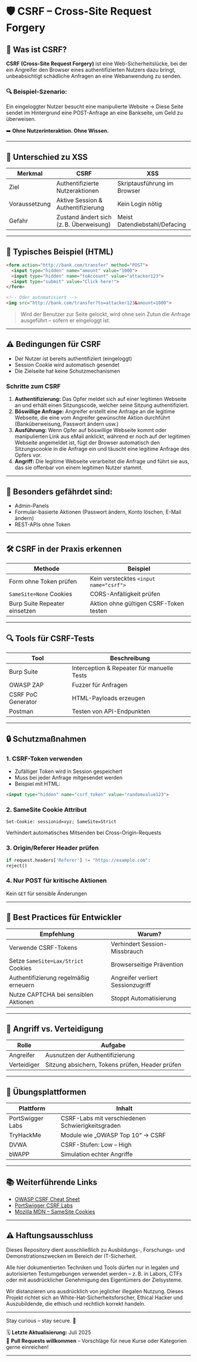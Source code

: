 # 🛡️ CSRF – Cross-Site Request Forgery

## 📘 Was ist CSRF?

**CSRF (Cross-Site Request Forgery)** ist eine Web-Sicherheitslücke, bei der ein Angreifer den Browser eines authentifizierten Nutzers dazu bringt, unbeabsichtigt schädliche Anfragen an eine Webanwendung zu senden.

### 🔍 Beispiel-Szenario:

Ein eingeloggter Nutzer besucht eine manipulierte Website → Diese Seite sendet im Hintergrund eine POST-Anfrage an eine Bankseite, um Geld zu überweisen.

➡️ **Ohne Nutzerinteraktion. Ohne Wissen.**

---

## 🔗 Unterschied zu XSS

| Merkmal     | CSRF                                | XSS                              |
|-------------|-------------------------------------|----------------------------------|
| Ziel        | Authentifizierte Nutzeraktionen     | Skriptausführung im Browser      |
| Voraussetzung | Aktive Session & Authentifizierung | Kein Login nötig                 |
| Gefahr      | Zustand ändert sich (z. B. Überweisung) | Meist Datendiebstahl/Defacing |

---

## 🧪 Typisches Beispiel (HTML)

```html
<form action="http://bank.com/transfer" method="POST">
  <input type="hidden" name="amount" value="1000">
  <input type="hidden" name="toAccount" value="attacker123">
  <input type="submit" value="Click here!">
</form>

<!-- Oder automatisiert -->
<img src="http://bank.com/transfer?to=attacker123&amount=1000">
```
> Wird der Benutzer zur Seite gelockt, wird ohne sein Zutun die Anfrage ausgeführt – sofern er eingeloggt ist.

---

## ⚠️ Bedingungen für CSRF

- Der Nutzer ist bereits authentifiziert (eingeloggt)
- Session Cookie wird automatisch gesendet
- Die Zielseite hat keine Schutzmechanismen

### Schritte zum CSRF
1. **Authentifizierung:** Das Opfer meldet sich auf einer legitimen Webseite an und erhält einen Sitzungscode, welcher seine Sitzung authentifiziert.
2. **Böswillige Anfrage:** Angreifer erstellt eine Anfrage an die legitime Webseite, die eine vom Angreifer gewünschte Aktion durchführt (Banküberweisung, Passwort ändern usw.)
3. **Ausführung:** Wenn Opfer auf böswillige Webseite kommt oder manipulierten Link aus eMail anklickt, während er noch auf der legitimen Webseite angemeldet ist, fügt der Browser automatisch den Sitzungscookie in die Anfrage ein und täuscht eine legitime Anfrage des Opfers vor.
4. **Angriff:** Die legitime Webseite verarbeitet die Anfrage und führt sie aus, das sie offenbar von einem legitimen Nutzer stammt.


----

## 📌 Besonders gefährdet sind:

- Admin-Panels
- Formular-basierte Aktionen (Passwort ändern, Konto löschen, E-Mail ändern)
- REST-APIs ohne Token

---

## 🛠️ CSRF in der Praxis erkennen

| Methode                       | Beispiel                               |
| ----------------------------- | -------------------------------------- |
| Form ohne Token prüfen        | Kein verstecktes `<input name="csrf">` |
| `SameSite=None` Cookies       | CORS-Anfälligkeit prüfen               |
| Burp Suite Repeater einsetzen | Aktion ohne gültigen CSRF-Token testen |

---

## 🔍 Tools für CSRF-Tests

| Tool               | Beschreibung                               |
| ------------------ | ------------------------------------------ |
| Burp Suite         | Interception & Repeater für manuelle Tests |
| OWASP ZAP          | Fuzzer für Anfragen                        |
| CSRF PoC Generator | HTML-Payloads erzeugen                     |
| Postman            | Testen von API-Endpunkten                  |

--- 

## 🔒 Schutzmaßnahmen

### 1. CSRF-Token verwenden

- Zufälliger Token wird in Session gespeichert
- Muss bei jeder Anfrage mitgesendet werden
- Beispiel mit HTML:
```html
<input type="hidden" name="csrf_token" value="randomvalue123">
```

### 2. SameSite Cookie Attribut
```http
Set-Cookie: sessionid=xyz; SameSite=Strict
```

Verhindert automatisches Mitsenden bei Cross-Origin-Requests

### 3. Origin/Referer Header prüfen

```python
if request.headers['Referer'] != "https://example.com":
reject()
```

### 4. Nur POST für kritische Aktionen

Kein `GET` für sensible Änderungen

---

## 🧠 Best Practices für Entwickler

| Empfehlung                            | Warum?                            |
| ------------------------------------- | --------------------------------- |
| Verwende CSRF-Tokens                  | Verhindert Session-Missbrauch     |
| Setze `SameSite=Lax/Strict` Cookies   | Browserseitige Prävention         |
| Authentifizierung regelmäßig erneuern | Angreifer verliert Sessionzugriff |
| Nutze CAPTCHA bei sensiblen Aktionen  | Stoppt Automatisierung            |

---

## 🎯 Angriff vs. Verteidigung

| Rolle       | Aufgabe                                         |
| ----------- | ----------------------------------------------- |
| Angreifer   | Ausnutzen der Authentifizierung                 |
| Verteidiger | Sitzung absichern, Tokens prüfen, Header prüfen |

---

## 🧪 Übungsplattformen

| Plattform        | Inhalt                                           |
| ---------------- | ------------------------------------------------ |
| PortSwigger Labs | CSRF-Labs mit verschiedenen Schwierigkeitsgraden |
| TryHackMe        | Module wie „OWASP Top 10“ → CSRF                 |
| DVWA             | CSRF-Stufen: Low – High                          |
| bWAPP            | Simulation echter Angriffe                       |

---

## 📚 Weiterführende Links

- [OWASP CSRF Cheat Sheet](https://cheatsheetseries.owasp.org/cheatsheets/Cross-Site_Request_Forgery_Prevention_Cheat_Sheet.html)
- [PortSwigger CSRF Labs](https://portswigger.net/web-security/csrf)
- [Mozilla MDN – SameSite Cookies](https://developer.mozilla.org/en-US/docs/Web/HTTP/Reference/Headers/Set-Cookie#samesitesamesite-value)

---

## ⚠️ Haftungsausschluss

Dieses Repository dient ausschließlich zu Ausbildungs-, Forschungs- und Demonstrationszwecken im Bereich der IT-Sicherheit.

Alle hier dokumentierten Techniken und Tools dürfen nur in legalen und autorisierten Testumgebungen verwendet werden – z. B. in Labors, CTFs oder mit ausdrücklicher Genehmigung des Eigentümers der Zielsysteme.

Wir distanzieren uns ausdrücklich von jeglicher illegalen Nutzung.
Dieses Projekt richtet sich an White-Hat-Sicherheitsforscher, Ethical Hacker und Auszubildende, die ethisch und rechtlich korrekt handeln.

--- 

Stay curious – stay secure. 🔐

🗓️ **Letzte Aktualisierung:** Juli 2025  
🤝 **Pull Requests willkommen** – Vorschläge für neue Kurse oder Kategorien gerne einreichen!

---
